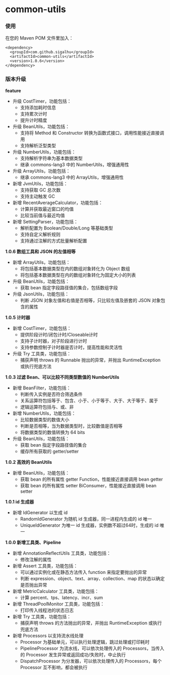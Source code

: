# common-utils

### 使用

在您的 Maven POM 文件里加入：

```
<dependency>
  <groupId>com.github.sigalhu</groupId>
  <artifactId>common-utils</artifactId>
  <version>1.0.6</version>
</dependency>
```

### 版本升级

**feature**

* 升级 CostTimer，功能包括：
    * 支持添加耗时信息
    * 支持累次计时
    * 提升计时精度
* 升级 BeanUtils，功能包括：
    * 支持将 Method 和 Constructor 转换为函数式接口，调用性能接近直接调用
    * 支持解析泛型类型
* 升级 NumberUtils，功能包括：
    * 支持解析字符串为基本数据类型
    * 继承 commons-lang3 中的 NumberUtils，增强通用性
* 升级 ArrayUtils，功能包括：
    * 继承 commons-lang3 中的 ArrayUtils，增强通用性
* 新增 JvmUtils，功能包括：
    * 支持获取 GC 总次数
    * 支持主动触发 GC
* 新增 RecentAverageCalculator，功能包括：
    * 计算并获取最近窗口的均值
    * 比较当前值与最近均值
* 新增 SettingParser，功能包括：
    * 解析配置为 Boolean/Double/Long 等基础类型
    * 支持自定义解析规则
    * 支持通过注解的方式批量解析配置

**1.0.6 数组工具和 JSON 的左值相等**

* 新增 ArrayUtils，功能包括：
    * 将包括基本数据类型在内的数组对象转化为 Object 数组
    * 将包括基本数据类型在内的数组对象转化为固定大小的列表
* 升级 BeanUtils，功能包括：
    * 获取 bean 指定字段路径值的集合，包括数组字段
* 升级 JsonUtils，功能包括：
    * 判断 JSON 对象左值和右值是否相等，只比较左值及嵌套的 JSON 对象包含的属性

**1.0.5 计时器**

* 新增 CostTimer，功能包括：
    * 提供阶段计时/闭包计时/Closeable计时
    * 支持子计时器，对子阶段进行计时
    * 支持参数控制子计时器是否计时，提高性能和灵活性
* 升级 Try 工具类，功能包括：
    * 捕获声明 throws 的 Runnable 抛出的异常，并抛出 RuntimeException 或执行兜底方法

**1.0.3 过滤 Bean、可以比较不同类型数值的 NumberUtils**

* 新增 BeanFilter，功能包括：
    * 判断传入实例是否符合筛选条件
    * 关系运算符包括等于、包含、小于、小于等于、大于、大于等于、属于
    * 逻辑运算符包括与、或、非
* 新增 NumberUtils，功能包括：
    * 比较数据类型的数值大小
    * 判断是否相等，当为数据类型时，比较数值是否相等
    * 将数据类型的数值转换为 64 bits
* 升级 BeanUtils，功能包括：
    * 获取 bean 指定字段路径值的集合
    * 缓存所有获取的 getter/setter

**1.0.2 高效的 BeanUtils**

* 新增 BeanUtils，功能包括：
    * 获取 bean 的所有属性 getter Function，性能接近直接调用 bean getter
    * 获取 bean 的所有属性 setter BiConsumer，性能接近直接调用 bean setter

**1.0.1 id 生成器**

* 新增 IdGenerator 以生成 id
    * RandomIdGenerator 为随机 id 生成器，同一进程内生成的 id 唯一
    * UniqueIdGenerator 为唯一 id 生成器，实例数不超过64时，生成的 id 唯一

**1.0.0 新增工具类、Pipeline**

* 新增 AnnotationReflectUtils 工具类，功能包括：
    * 修改注解的属性
* 新增 Assert 工具类，功能包括：
    * 可以通过实例化或在静态方法传入 function 来指定要抛出的异常
    * 判断 expression、object、text、array、collection、map 的状态以确定是否抛出异常
* 新增 MetricCalculator 工具类，功能包括：
    * 计算 percent、tps、latency、incr、sum
* 新增 ThreadPoolMonitor 工具类，功能包括：
    * 打印传入线程池的状态日志
* 新增 Try 工具类，功能包括：
    * 捕获声明 throws 的方法抛出的异常，并抛出 RuntimeException 或执行兜底方法
* 新增 Processors 以支持流水线处理
    * Processor 为基础单元，可以执行处理逻辑，跳过处理或打印耗时
    * PipelineProcessor 为流水线，可以依次处理传入的 Processors，当传入的 Processor 发生异常或返回成功/失败时，中止执行
    * DispatchProcessor 为分发器，可以依次处理传入的 Processors，每个 Processor 互不影响，都会被执行